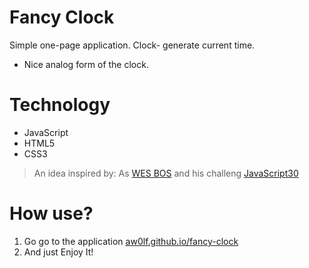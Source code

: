 # Fancy Clock
Simple one-page application. Clock- generate current time.
  - Nice analog form of the clock.
# Technology
  - JavaScript
  - HTML5
  - CSS3
>An idea inspired by:   As [WES BOS](https://wesbos.com) and his challeng [JavaScript30](https://javascript30.com)
# How use?
1) Go go to the application 
    [aw0lf.github.io/fancy-clock](https://aw0lf.github.io/fancy-clock/)
2) And just Enjoy It!
